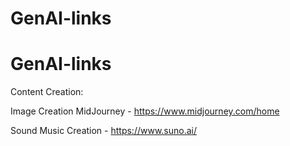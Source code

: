 # GenAI-links
# GenAI-links

Content Creation:


Image Creation
MidJourney - https://www.midjourney.com/home

Sound
Music Creation - https://www.suno.ai/
